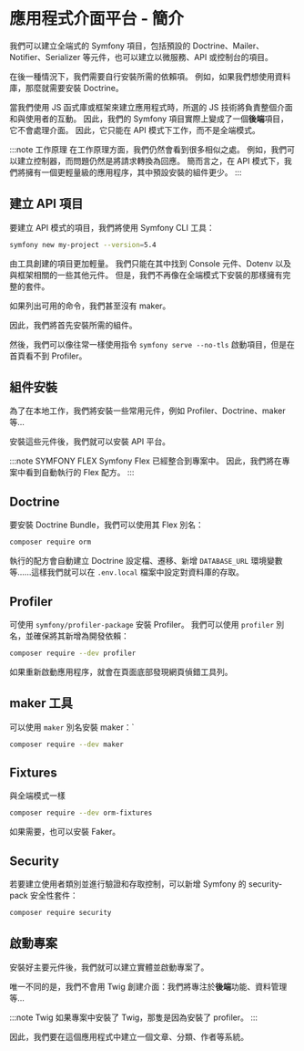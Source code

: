 # 應用程式介面平台 - 簡介

我們可以建立全端式的 Symfony 項目，包括預設的 Doctrine、Mailer、Notifier、Serializer 等元件，也可以建立以微服務、API 或控制台的項目。

在後一種情況下，我們需要自行安裝所需的依賴項。 例如，如果我們想使用資料庫，那麼就需要安裝 Doctrine。

當我們使用 JS 函式庫或框架來建立應用程式時，所選的 JS 技術將負責整個介面和與使用者的互動。 因此，我們的 Symfony 項目實際上變成了一個**後端**項目，它不會處理介面。 因此，它只能在 API 模式下工作，而不是全端模式。

:::note 工作原理
在工作原理方面，我們仍然會看到很多相似之處。 例如，我們可以建立控制器，而問題仍然是將請求轉換為回應。 簡而言之，在 API 模式下，我們將擁有一個更輕量級的應用程序，其中預設安裝的組件更少。
:::

## 建立 API 項目

要建立 API 模式的項目，我們將使用 Symfony CLI 工具：

```bash
symfony new my-project --version=5.4
```

由工具創建的項目更加輕量。 我們只能在其中找到 Console 元件、Dotenv 以及與框架相關的一些其他元件。 但是，我們不再像在全端模式下安裝的那樣擁有完整的套件。

如果列出可用的命令，我們甚至沒有 maker。

因此，我們將首先安裝所需的組件。

然後，我們可以像往常一樣使用指令 `symfony serve --no-tls` 啟動項目，但是在首頁看不到 Profiler。

## 組件安裝

為了在本地工作，我們將安裝一些常用元件，例如 Profiler、Doctrine、maker 等...

安裝這些元件後，我們就可以安裝 API 平台。

:::note SYMFONY FLEX
Symfony Flex 已經整合到專案中。 因此，我們將在專案中看到自動執行的 Flex 配方。
:::

## Doctrine

要安裝 Doctrine Bundle，我們可以使用其 Flex 別名：

```bash
composer require orm
```

執行的配方會自動建立 Doctrine 設定檔、遷移、新增 `DATABASE_URL` 環境變數等......這樣我們就可以在 `.env.local` 檔案中設定對資料庫的存取。

## Profiler

可使用 `symfony/profiler-package` 安裝 Profiler。 我們可以使用 `profiler` 別名，並確保將其新增為開發依賴：

```bash
composer require --dev profiler
```

如果重新啟動應用程序，就會在頁面底部發現網頁偵錯工具列。

## maker 工具

可以使用 `maker` 別名安裝 maker：`

```bash
composer require --dev maker
```

## Fixtures

與全端模式一樣

```bash
composer require --dev orm-fixtures
```

如果需要，也可以安裝 Faker。

## Security

若要建立使用者類別並進行驗證和存取控制，可以新增 Symfony 的 security-pack 安全性套件：

```bash
composer require security
```

## 啟動專案

安裝好主要元件後，我們就可以建立實體並啟動專案了。

唯一不同的是，我們不會用 Twig 創建介面：我們將專注於**後端**功能、資料管理等...

:::note Twig
如果專案中安裝了 Twig，那隻是因為安裝了 profiler。
:::

因此，我們要在這個應用程式中建立一個文章、分類、作者等系統。
